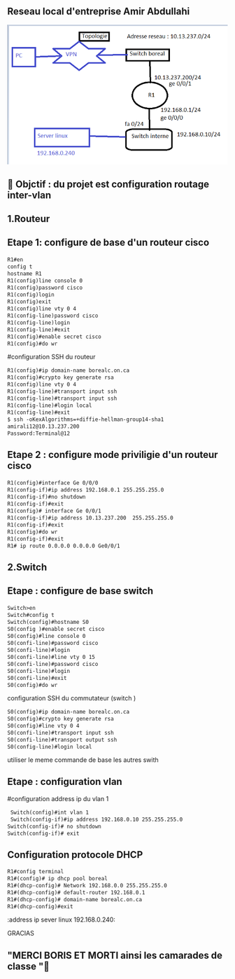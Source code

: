 ## Reseau local  d'entreprise Amir Abdullahi 

![image](inter13.PNG)

:bookmark:  Objctif : du projet est configuration routage inter-vlan 
------------------------------------------------------------------------------
1.Routeur 
---------
Etape 1: configure de base  d'un routeur cisco 
------------------------------------

```
R1#en
config t
hostname R1
R1(config)line console 0
R1(config)password cisco 
R1(config)login
R1(config)exit
R1(config)line vty 0 4
R1(config-line)password cisco 
R1(config-line)login 
R1(config-line)#exit 
R1(config)#enable secret cisco
R1(config)#do wr
``````
#configuration SSH du routeur 
```
R1(config)#ip domain-name borealc.on.ca 
R1(config)#crypto key generate rsa
R1(config)line vty 0 4
R1(config-line)#transport input ssh
R1(config-line)#transport input ssh
R1(config-line)#login local
R1(config-line)#exit
$ ssh -oKexAlgorithms=+diffie-hellman-group14-sha1  amirali12@10.13.237.200
Password:Terminal@12
```
Etape 2 : configure mode priviligie d'un routeur cisco 
-------------------------------------------------------
``` 
R1(config)#interface Ge 0/0/0
R1(config-if)#ip address 192.168.0.1 255.255.255.0
R1(config-if)#no shutdown
R1(config-if)#exit
R1(config)# interface Ge 0/0/1
R1(config-if)#ip address 10.13.237.200  255.255.255.0
R1(config-if)#exit
R1(config)#do wr
R1(config-if)#exit
R1# ip route 0.0.0.0 0.0.0.0 Ge0/0/1
```

2.Switch 
------------
Etape : configure de base switch 
---------------------------------
 
````
Switch>en
Switch#config t
Switch(config)#hostname S0 
S0(config )#enable secret cisco
S0(config)#line console 0
S0(confi-line)#password cisco
S0(confi-line)#login 
S0(confi-line)#line vty 0 15
S0(confi-line)#password cisco
S0(confi-line)#login
S0(confi-line)#exit
S0(config)#do wr
````
configuration SSH du commutateur (switch )
```
S0(config)#ip domain-name borealc.on.ca 
S0(config)#crypto key generate rsa
S0(config)#line vty 0 4
S0(confi-line)#transport input ssh
S0(confi-line)#transport output ssh
S0(config-line)#login local
```
  utiliser le meme commande de base les autres swith

Etape : configuration vlan 
--------------------------

#configuration address ip du vlan 1
```
 Switch(config)#int vlan 1
 Switch(config-if)#ip address 192.168.0.10 255.255.255.0
Switch(config-if)# no shutdown 
Switch(config-if)# exit
```
 

Configuration protocole DHCP 
-----------------------------
```
R1#config terminal 
R1#(config)# ip dhcp pool boreal
R1#(dhcp-config)# Network 192.168.0.0 255.255.255.0 
R1#(dhcp-config)# default-router 192.168.0.1 
R1#(dhcp-config)# domain-name borealc.on.ca 
R1#(dhcp-config)#exit

```
:address ip sever linux 192.168.0.240:


GRACIAS 

"MERCI BORIS ET MORTI ainsi les camarades de classe ":avocado:
---------------------------------------------------------------






